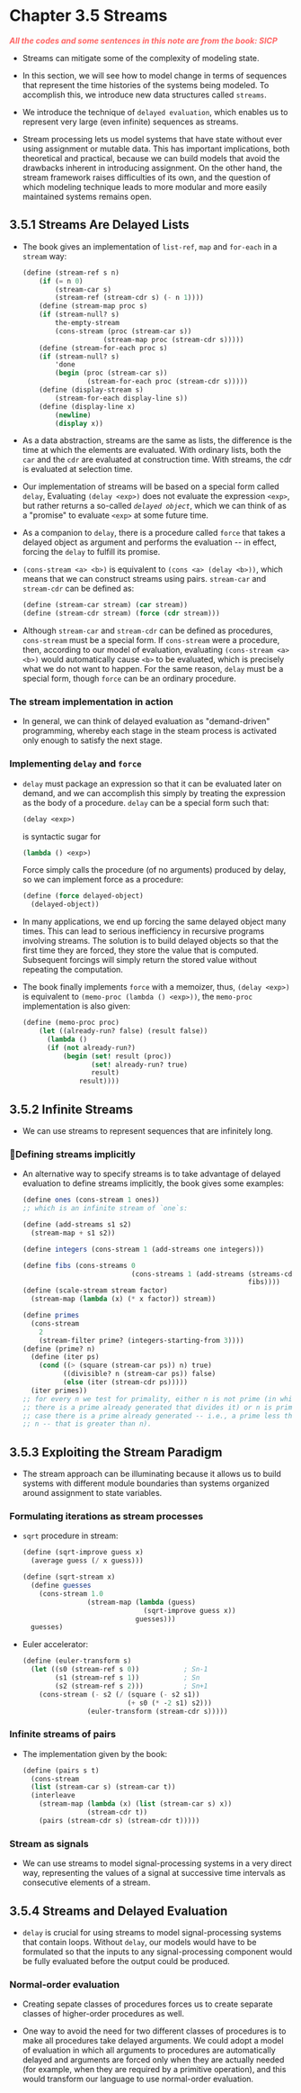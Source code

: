 # Chapter 3.5 Streams

<p style="color:#FF6666; font-weight: bold; font-style: italic"> All the codes
and some sentences in this note are from the book: SICP <p>

- Streams can mitigate some of the complexity of modeling state.

- In this section, we will see how to model change in terms of sequences that
  represent the time histories of the systems being modeled. To accomplish this,
  we introduce new data structures called `streams`.

- We introduce the technique of `delayed evaluation`, which enables us to
  represent very large (even infinite) sequences as streams.

- Stream processing lets us model systems that have state without ever using
  assignment or mutable data. This has important implications, both theoretical
  and practical, because we can build models that avoid the drawbacks inherent
  in introducing assignment. On the other hand, the stream framework raises
  difficulties of its own, and the question of which modeling technique leads to
  more modular and more easily maintained systems remains open.

## 3.5.1 Streams Are Delayed Lists

- The book gives an implementation of `list-ref`, `map` and `for-each` in a
  `stream` way:

  ```scheme
  (define (stream-ref s n)
      (if (= n 0)
          (stream-car s)
          (stream-ref (stream-cdr s) (- n 1))))
      (define (stream-map proc s)
      (if (stream-null? s)
          the-empty-stream
          (cons-stream (proc (stream-car s))
                      (stream-map proc (stream-cdr s)))))
      (define (stream-for-each proc s)
      (if (stream-null? s)
          'done
          (begin (proc (stream-car s))
                  (stream-for-each proc (stream-cdr s)))))
      (define (display-stream s)
          (stream-for-each display-line s))
      (define (display-line x)
          (newline)
          (display x))
  ```

- As a data abstraction, streams are the same as lists, the difference is the
  time at which the elements are evaluated. With ordinary lists, both the `car`
  and the `cdr` are evaluated at construction time. With streams, the cdr is
  evaluated at selection time.

- Our implementation of streams will be based on a special form called `delay`,
  Evaluating `(delay <exp>)` does not evaluate the expression `<exp>`, but
  rather returns a so-called _`delayed object`_, which we can think of as a
  "promise" to evaluate `<exp>` at some future time.

- As a companion to `delay`, there is a procedure called `force` that takes a
  delayed object as argument and performs the evaluation -- in effect, forcing
  the `delay` to fulfill its promise.

- `(cons-stream <a> <b>)` is equivalent to `(cons <a> (delay <b>))`, which means
  that we can construct streams using pairs. `stream-car` and `stream-cdr` can
  be defined as:

  ```scheme
  (define (stream-car stream) (car stream))
  (define (stream-cdr stream) (force (cdr stream)))
  ```

- Although `stream-car` and `stream-cdr` can be defined as procedures,
  `cons-stream` must be a special form. If `cons-stream` were a procedure, then,
  according to our model of evaluation, evaluating `(cons-stream <a> <b>)` would
  automatically cause `<b>` to be evaluated, which is precisely what we do not
  want to happen. For the same reason, `delay` must be a special form, though
  `force` can be an ordinary procedure.

### The stream implementation in action

- In general, we can think of delayed evaluation as "demand-driven" programming,
  whereby each stage in the steam process is activated only enough to satisfy
  the next stage.

### Implementing `delay` and `force`

- `delay` must package an expression so that it can be evaluated later on
  demand, and we can accomplish this simply by treating the expression as the
  body of a procedure. `delay` can be a special form such that:

  ```scheme
  (delay <exp>)
  ```

  is syntactic sugar for

  ```scheme
  (lambda () <exp>)
  ```

  Force simply calls the procedure (of no arguments) produced by delay, so we
  can implement force as a procedure:

  ```scheme
  (define (force delayed-object)
    (delayed-object))
  ```

- In many applications, we end up forcing the same delayed object many times.
  This can lead to serious inefficiency in recursive programs involving streams.
  The solution is to build delayed objects so that the first time they are
  forced, they store the value that is computed. Subsequent forcings will simply
  return the stored value without repeating the computation.

- The book finally implements `force` with a memoizer, thus, `(delay <exp>)` is
  equivalent to `(memo-proc (lambda () <exp>))`, the `memo-proc` implementation
  is also given:

  ```scheme
  (define (memo-proc proc)
      (let ((already-run? false) (result false))
        (lambda ()
        (if (not already-run?)
            (begin (set! result (proc))
                   (set! already-run? true)
                   result)
                result))))
  ```

## 3.5.2 Infinite Streams

- We can use streams to represent sequences that are infinitely long.

### Defining streams implicitly

- An alternative way to specify streams is to take advantage of delayed
  evaluation to define streams implicitly, the book gives some examples:

  ```scheme
  (define ones (cons-stream 1 ones))
  ;; which is an infinite stream of `one`s:

  (define (add-streams s1 s2)
    (stream-map + s1 s2))

  (define integers (cons-stream 1 (add-streams one integers)))

  (define fibs (cons-streams 0
                             (cons-streams 1 (add-streams (streams-cdr fibs)
                                                          fibs))))
  (define (scale-stream stream factor)
    (stream-map (lambda (x) (* x factor)) stream))

  (define primes
    (cons-stream
      2
      (stream-filter prime? (integers-starting-from 3))))
  (define (prime? n)
    (define (iter ps)
      (cond ((> (square (stream-car ps)) n) true)
            ((divisible? n (stream-car ps)) false)
            (else (iter (stream-cdr ps)))))
    (iter primes))
  ;; for every n we test for primality, either n is not prime (in which case
  ;; there is a prime already generated that divides it) or n is prime (in which
  ;; case there is a prime already generated -- i.e., a prime less than
  ;; n -- that is greater than n).
  ```

## 3.5.3 Exploiting the Stream Paradigm

- The stream approach can be illuminating because it allows us to build systems
  with different module boundaries than systems organized around assignment to
  state variables.

### Formulating iterations as stream processes

- `sqrt` procedure in stream:

  ```scheme
  (define (sqrt-improve guess x)
    (average guess (/ x guess)))

  (define (sqrt-stream x)
    (define guesses
      (cons-stream 1.0
                  (stream-map (lambda (guess)
                                (sqrt-improve guess x))
                              guesses)))
    guesses)
  ```

- Euler accelerator:

  ```scheme
  (define (euler-transform s)
    (let ((s0 (stream-ref s 0))           ; Sn-1
          (s1 (stream-ref s 1))           ; Sn
          (s2 (stream-ref s 2)))          ; Sn+1
      (cons-stream (- s2 (/ (square (- s2 s1))
                            (+ s0 (* -2 s1) s2)))
                  (euler-transform (stream-cdr s)))))
  ```

### Infinite streams of pairs

- The implementation given by the book:

  ```scheme
  (define (pairs s t)
    (cons-stream
    (list (stream-car s) (stream-car t))
    (interleave
      (stream-map (lambda (x) (list (stream-car s) x))
                  (stream-cdr t))
      (pairs (stream-cdr s) (stream-cdr t)))))
  ```

### Stream as signals

- We can use streams to model signal-processing systems in a very direct way,
  representing the values of a signal at successive time intervals as
  consecutive elements of a stream.

## 3.5.4 Streams and Delayed Evaluation

- `delay` is crucial for using streams to model signal-processing systems that
  contain loops. Without `delay`, our models would have to be formulated so that
  the inputs to any signal-processing component would be fully evaluated before
  the output could be produced.

### Normal-order evaluation

- Creating sepate classes of procedures forces us to create separate classes of
  higher-order procedures as well.

- One way to avoid the need for two different classes of procedures is to make
  all procedures take delayed arguments. We could adopt a model of evaluation in
  which all arguments to procedures are automatically delayed and arguments are
  forced only when they are actually needed (for example, when they are required
  by a primitive operation), and this would transform our language to use
  normal-order evaluation.

